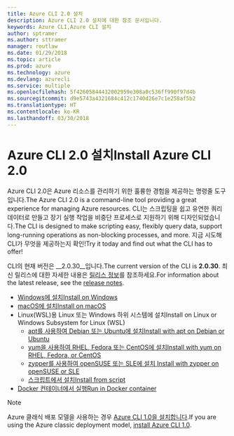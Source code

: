 ```yaml
---
title: Azure CLI 2.0 설치
description: Azure CLI 2.0 설치에 대한 참조 문서입니다.
keywords: Azure CLI,Azure CLI 설치
author: sptramer
ms.author: sttramer
manager: routlaw
ms.date: 01/29/2018
ms.topic: article
ms.prod: azure
ms.technology: azure
ms.devlang: azurecli
ms.service: multiple
ms.openlocfilehash: 5f42605844432002959e308a0c536ff990f97d4b
ms.sourcegitcommit: d9e5743a4321684c412c1740d26e7c1e258af5b2
ms.translationtype: HT
ms.contentlocale: ko-KR
ms.lasthandoff: 03/30/2018
---
```

# <a name="install-azure-cli-20"></a><span data-ttu-id="9c7a2-104">Azure CLI 2.0 설치</span><span class="sxs-lookup"><span data-stu-id="9c7a2-104">Install Azure CLI 2.0</span></span>

<span data-ttu-id="9c7a2-105">Azure CLI 2.0은 Azure 리소스를 관리하기 위한 훌륭한 경험을 제공하는 명령줄 도구입니다.</span><span class="sxs-lookup"><span data-stu-id="9c7a2-105">The Azure CLI 2.0 is a command-line tool providing a great experience for managing Azure resources.</span></span> <span data-ttu-id="9c7a2-106">CLI는 스크립팅을 쉽고 유연한 쿼리 데이터로 만들고 장기 실행 작업을 비중단 프로세스로 지원하기 위해 디자인되었습니다.</span><span class="sxs-lookup"><span data-stu-id="9c7a2-106">The CLI is designed to make scripting easy, flexibly query data, support long-running operations as non-blocking processes, and more.</span></span> <span data-ttu-id="9c7a2-107">지금 시도해 CLI가 무엇을 제공하는지 확인!</span><span class="sxs-lookup"><span data-stu-id="9c7a2-107">Try it today and find out what the CLI has to offer!</span></span>

<span data-ttu-id="9c7a2-108">CLI의 현재 버전은 __2.0.30__입니다.</span><span class="sxs-lookup"><span data-stu-id="9c7a2-108">The current version of the CLI is __2.0.30__.</span></span> <span data-ttu-id="9c7a2-109">최신 릴리스에 대한 자세한 내용은 [릴리스 정보](release-notes-azure-cli.md)를 참조하세요.</span><span class="sxs-lookup"><span data-stu-id="9c7a2-109">For information about the latest release, see the [release notes](release-notes-azure-cli.md).</span></span>

* [<span data-ttu-id="9c7a2-110">Windows에 설치</span><span class="sxs-lookup"><span data-stu-id="9c7a2-110">Install on Windows</span></span>](install-azure-cli-windows.md)
* [<span data-ttu-id="9c7a2-111">macOS에 설치</span><span class="sxs-lookup"><span data-stu-id="9c7a2-111">Install on macOS</span></span>](install-azure-cli-macos.md)
* <span data-ttu-id="9c7a2-112">Linux(WSL)용 Linux 또는 Windows 하위 시스템에 설치</span><span class="sxs-lookup"><span data-stu-id="9c7a2-112">Install on Linux or Windows Subsystem for Linux (WSL)</span></span>
  * [<span data-ttu-id="9c7a2-113">apt를 사용하여 Debian 또는 Ubuntu에 설치</span><span class="sxs-lookup"><span data-stu-id="9c7a2-113">Install with apt on Debian or Ubuntu</span></span>](install-azure-cli-apt.md)
  * [<span data-ttu-id="9c7a2-114">yum을 사용하여 RHEL, Fedora 또는 CentOS에 설치</span><span class="sxs-lookup"><span data-stu-id="9c7a2-114">Install with yum on RHEL, Fedora, or CentOS </span></span>](install-azure-cli-yum.md)
  * [<span data-ttu-id="9c7a2-115">zypper를 사용하여 openSUSE 또는 SLE에 설치 </span><span class="sxs-lookup"><span data-stu-id="9c7a2-115">Install with zypper on openSUSE or SLE </span></span>](install-azure-cli-zypper.md)
  * [<span data-ttu-id="9c7a2-116">스크립트에서 설치</span><span class="sxs-lookup"><span data-stu-id="9c7a2-116">Install from script</span></span>](install-azure-cli-linux.md)
* [<span data-ttu-id="9c7a2-117">Docker 컨테이너에서 실행</span><span class="sxs-lookup"><span data-stu-id="9c7a2-117">Run in Docker container</span></span>](run-azure-cli-docker.md)

> [!NOTE]
> <span data-ttu-id="9c7a2-118">Azure 클래식 배포 모델을 사용하는 경우 [Azure CLI 1.0을 설치합니다](install-cli-version-1.0.md).</span><span class="sxs-lookup"><span data-stu-id="9c7a2-118">If you are using the Azure classic deployment model, [install Azure CLI 1.0](install-cli-version-1.0.md).</span></span>

